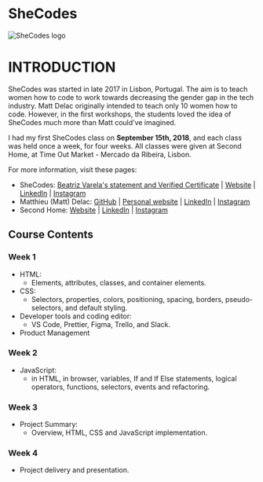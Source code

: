 # SheCodes

![SheCodes logo](https://www.shecodes.io/assets/branding/logo-shecodes-f9fa0540d113c086f61eb6e89466c0cbd24a42163b6a96d4b01da078803f53ee.png)

# INTRODUCTION

SheCodes was started in late 2017 in Lisbon, Portugal. The aim is to teach women
how to code to work towards decreasing the gender gap in the tech industry.
Matt Delac originally intended to teach only 10 women how to code. However, in
the first workshops, the students loved the idea of SheCodes much more than
Matt could’ve imagined.

I had my first SheCodes class on **September 15th, 2018**, and each class was
held once a week, for four weeks. All classes were given at Second Home, at
Time Out Market - Mercado da Ribeira, Lisbon.

For more information, visit these pages:

- SheCodes:
  [Beatriz Varela's statement and Verified Certificate](https://www.shecodes.io/students/beatriz-varela) | [Website](https://www.shecodes.io/) | [LinkedIn](https://www.linkedin.com/company/shecodesio/) | [Instagram](https://www.instagram.com/shecodes.io/)
- Matthieu (Matt) Delac:
  [GitHub](https://github.com/matthieua/) | [Personal website](https://www.delac.io/) | [LinkedIn](https://www.linkedin.com/in/mattdelac/) | [Instagram](https://www.instagram.com/matthieu/)
- Second Home:
  [Website](https://secondhome.io/location/lisboa/) | [LinkedIn](https://www.linkedin.com/company/second-home/) | [Instagram](https://www.instagram.com/secondhome_io/)

## Course Contents

### Week 1

- HTML:
  - Elements, attributes, classes, and container elements.
- CSS:
  - Selectors, properties, colors, positioning, spacing, borders,
    pseudo-selectors, and default styling.
- Developer tools and coding editor:
  - VS Code, Prettier, Figma, Trello, and Slack.
- Product Management

### Week 2

- JavaScript:
  - in HTML, in browser, variables, If and If Else statements,
    logical operators, functions, selectors, events and refactoring.

### Week 3

- Project Summary:
  - Overview, HTML, CSS and JavaScript implementation.

### Week 4

- Project delivery and presentation.

